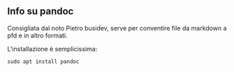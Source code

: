 ## Info su pandoc

Consigliata dal noto Pietro busidev, serve per conventire file da markdown a pfd e in altro formati.

L'installazione è semplicissima:

    sudo apt install pandoc
